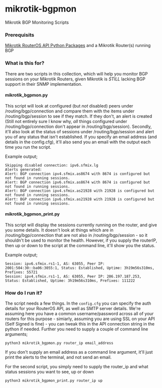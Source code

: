 # mikrotik-bgpmon
Mikrotik BGP Monitoring Scripts

### Prerequisits

[Mikrotik RouterOS API Python Packages](https://pypi.org/project/RouterOS-api/) and a Mikrotik Router(s) running BGP

### What is this for?

There are two scripts in this collection, which will help you monitor BGP sessions on your Mikrotik Routers, given Mikrotik is _STILL_ lacking BGP support in their SNMP implementation.

#### mikrotik_bgpmon.py

This script will look at configured (but _not_ disabled) peers under /routing/bgp/connection and compare them with the items under /routing/bgp/session to see if they match.  If they don't, an alert is created (Still not entirely sure I know why, _all_ things configured under /routing/bgp/connection don't appear in /routing/bgp/session).  Secondly, it'll also look at the status of sessions under /routing/bgp/session and alert you of any status that isn't established.  If you specify an email address (and details in the config.cfg), it'll also send you an email with the output each time you run the script.

Example output;

```
Skipping disabled connection: ipv6.sfmix.lg
Alerts generated:
Alert: BGP connection ipv4.sfmix.as8674 with 8674 is configured but not found in running sessions.
Alert: BGP connection ipv6.sfmix.as8674 with 8674 is configured but not found in running sessions.
Alert: BGP connection ipv4.sfmix.as21928 with 21928 is configured but not found in running sessions.
Alert: BGP connection ipv6.sfmix.as21928 with 21928 is configured but not found in running sessions.
````

#### mikrotik_bgpmon_print.py

This script will display the sessions currently running on the router, and give you some details.  It doesn't look at things which are in /routing/bgp/connection that are not also in /routing/bgp/session - so it shouldn't be used to monitor the health.  However, if you supply the routerIP, then up or down to the script at the command line, it'll show you the status.

Example output;

```
Session: ipv6.sfmix.rs1-1, AS: 63055, Peer IP: 2001:504:30::ba06:3055:1, Status: Established, Uptime: 3h19m56s310ms, Prefixes: 55721
Session: ipv4.sfmix.rs1-1, AS: 63055, Peer IP: 206.197.187.253, Status: Established, Uptime: 3h19m56s310ms, Prefixes: 111222
```

### How do I run it?

The script needs a few things.  In the ```config.cfg``` you can specify the auth details for your RouterOS API, as well as SMTP server details.  We're assuming here you have a common username/password across all of your routers for this purpose - simiarly, assuming you are using SSL on your API (Self Signed is fine) - you can tweak this in the API connection string in the python if needed.  Further you need to supply a couple of command line arguments;
````
python3 mikrotik_bgpmon.py router_ip email_address
````
If you don't supply an email address as a command line argument, it'll just print the alerts to the terminal, and not send an email.

For the second script, you simply need to supply the router_ip and what status sessions you want to see, up or down

```
python3 mikrotik_bgpmon_print.py router_ip up
```

